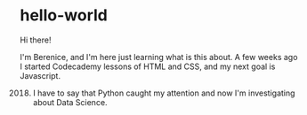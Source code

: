 # hello-world

Hi there!

I'm Berenice, and I'm here just learning what is this about. A few weeks ago I started Codecademy lessons of HTML and CSS, and my next goal is Javascript.

2018. I have to say that Python caught my attention and now I'm investigating about Data Science.

